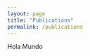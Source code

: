 ```yaml
---
layout: page
title: "Publications"
permalink: /publications
---
```


Hola Mundo
<script type="text/javascript" charset="utf-8">
	var pdpager =  {view:"pager",id:"pdpager",size:50, group:10};
	var popup = createPopup();

	webix.ui(createMainView());
</script>
 